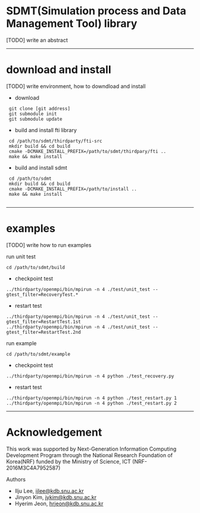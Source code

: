 SDMT(Simulation process and Data Management Tool) library
===
[TODO] write an abstract

---

download and install
===
[TODO] write environment, how to downdload and install

- download
```
 git clone [git address]
 git submodule init
 git submodule update
```

- build and install fti library
```
 cd /path/to/sdmt/thirdparty/fti-src
 mkdir build && cd build
 cmake -DCMAKE_INSTALL_PREFIX=/path/to/sdmt/thirdpary/fti ..
 make && make install
```

- build and install sdmt

```
 cd /path/to/sdmt
 mkdir build && cd build
 cmake -DCMAKE_INSTALL_PREFIX=/path/to/install ..
 make && make install
 
```
---

examples
===
[TODO] write how to run examples

run unit test
```
cd /path/to/sdmt/build
```

- checkpoint test
```
../thirdparty/openmpi/bin/mpirun -n 4 ./test/unit_test --gtest_filter=RecoveryTest.*
```

- restart test
```
../thirdparty/openmpi/bin/mpirun -n 4 ./test/unit_test --gtest_filter=RestartTest.1st
../thirdparty/openmpi/bin/mpirun -n 4 ./test/unit_test --gtest_filter=RestartTest.2nd
```

run example
```
cd /path/to/sdmt/example
```

- checkpoint test
```
../thirdparty/openmpi/bin/mpirun -n 4 python ./test_recovery.py
```

- restart test
```
../thirdparty/openmpi/bin/mpirun -n 4 python ./test_restart.py 1
../thirdparty/openmpi/bin/mpirun -n 4 python ./test_restart.py 2
```

---

Acknowledgement
===
This work was supported by Next-Generation Information Computing Development Program through
the National Research Foundation of Korea(NRF) funded by the Ministry of Science, ICT (NRF-2016M3C4A7952587)

Authors
- Ilju Lee, ijlee@kdb.snu.ac.kr
- Jinyon Kim, jykim@kdb.snu.ac.kr
- Hyerim Jeon, hrjeon@kdb.snu.ac.kr
